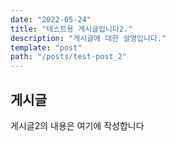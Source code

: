```yaml
---
date: "2022-05-24"
title: "테스트용 게시글입니다2."
description: "게시글에 대한 설명입니다."
template: "post"
path: "/posts/test-post_2"
---
```


## 게시글

게시글2의 내용은 여기에 작성합니다